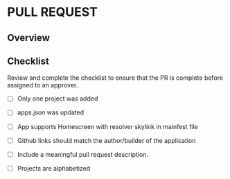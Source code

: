 # PULL REQUEST

## Overview

## Checklist
Review and complete the checklist to ensure that the PR is complete before assigned to an approver.
 - [ ] Only one project was added
 - [ ] apps.json was updated
 - [ ] App supports Homescreen with resolver skylink in mainfest file
 - [ ] Github links should match the author/builder of the application
 - [ ] Include a meaningful pull request description.
 - [ ] Projects are alphabetized

